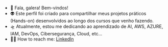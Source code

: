 - 👋 Fala, galera! Bem-vindos!
- 👽 Este perfil foi criado para compartilhar meus projetos práticos (Hands-on) desenvolvidos ao longo dos cursos que venho fazendo.
- 🛸 Atualmente, estou me dedicando ao aprendizado de AI, AWS, AZURE, IAM, DevOps, Cibersegurança, Cloud, etc...
- 🧑‍💻 How to reach me: <a href="https://www.linkedin.com/in/paloma-lima-it/
">LinkedIn</a>

<!---
Paloma-github/Paloma-github is a ✨ special ✨ repository because its `README.md` (this file) appears on your GitHub profile.
You can click the Preview link to take a look at your changes.
--->
